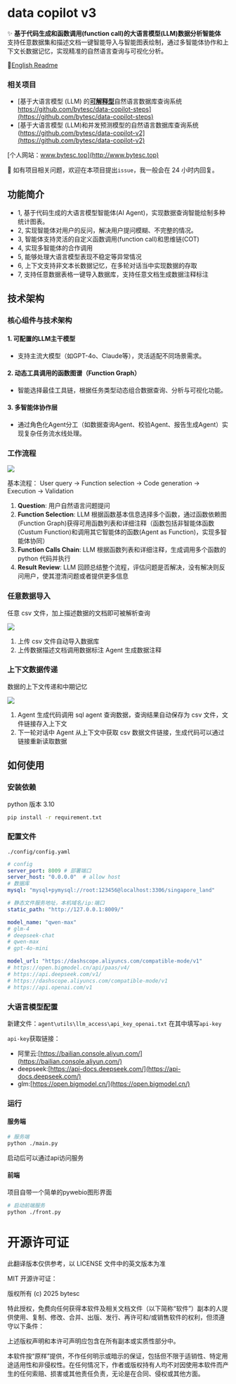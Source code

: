 # data copilot v3

✨ **基于代码生成和函数调用(function call)的大语言模型(LLM)数据分析智能体**
支持任意数据集和描述文档一键智能导入与智能图表绘制，通过多智能体协作和上下文长数据记忆，实现精准的自然语言查询与可视化分析。

🚩[English Readme](./README.en.md)

### 相关项目
- [基于大语言模型 (LLM) 的<u>**可解释型**</u>自然语言数据库查询系统 https://github.com/bytesc/data-copilot-steps](https://github.com/bytesc/data-copilot-steps)
- [基于大语言模型 (LLM)和并发预测模型的自然语言数据库查询系统 (https://github.com/bytesc/data-copilot-v2](https://github.com/bytesc/data-copilot-v2)

[个人网站：www.bytesc.top](http://www.bytesc.top)

🔔 如有项目相关问题，欢迎在本项目提出`issue`，我一般会在 24 小时内回复。

## 功能简介

- 1, 基于代码生成的大语言模型智能体(AI Agent)，实现数据查询智能绘制多种统计图表。
- 2, 实现智能体对用户的反问，解决用户提问模糊、不完整的情况。
- 3, 智能体支持灵活的自定义函数调用(function call)和思维链(COT)
- 4, 实现多智能体的合作调用
- 5, 能够处理大语言模型表现不稳定等异常情况
- 6, 上下文支持非文本长数据记忆，在多轮对话当中实现数据的存取
- 7, 支持任意数据表格一键导入数据库，支持任意文档生成数据注释标注


## 技术架构

### 核心组件与技术架构  

#### **1. 可配置的LLM主干模型**  
- 支持主流大模型（如GPT-4o、Claude等），灵活适配不同场景需求。  

#### **2. 动态工具调用的函数图谱（Function Graph）**  
- 智能选择最佳工具链，根据任务类型动态组合数据查询、分析与可视化功能。  

#### **3. 多智能体协作层**  
- 通过角色化Agent分工（如数据查询Agent、校验Agent、报告生成Agent）实现复杂任务流水线处理。  

### 工作流程

![](./readme_img/flow2.png)

基本流程：
User query → Function selection → Code generation → Execution → Validation
1. **Question**: 用户自然语言问题提问
2. **Function Selection**: LLM 根据函数基本信息选择多个函数，通过函数依赖图(Function Graph)获得可用函数列表和详细注释（函数包括非智能体函数(Custum Function)和调用其它智能体的函数(Agent as Function)，实现多智能体协同）
3. **Function Calls Chain**: LLM 根据函数列表和详细注释，生成调用多个函数的 python 代码并执行
4. **Result Review**: LLM 回顾总结整个流程，评估问题是否解决，没有解决则反问用户，使其澄清问题或者提供更多信息

### 任意数据导入

任意 csv 文件，加上描述数据的文档即可被解析查询

![](./readme_img/flow4.png)

1. 上传 csv 文件自动导入数据库
2. 上传数据描述文档调用数据标注 Agent 生成数据注释

### 上下文数据传递

数据的上下文传递和中期记忆

![](./readme_img/flow3.png)

1. Agent 生成代码调用 sql agent 查询数据，查询结果自动保存为 csv 文件，文件链接存入上下文
2. 下一轮对话中 Agent 从上下文中获取 csv 数据文件链接，生成代码可以通过链接重新读取数据

## 如何使用

### 安装依赖

python 版本 3.10

```bash
pip install -r requirement.txt
```

### 配置文件

`./config/config.yaml`
```yml
# config
server_port: 8009 # 部署端口
server_host: "0.0.0.0"  # allow host
# 数据库
mysql: "mysql+pymysql://root:123456@localhost:3306/singapore_land"

# 静态文件服务地址，本机域名/ip:端口
static_path: "http://127.0.0.1:8009/"

model_name: "qwen-max"
# glm-4
# deepseek-chat
# qwen-max
# gpt-4o-mini

model_url: "https://dashscope.aliyuncs.com/compatible-mode/v1"
# https://open.bigmodel.cn/api/paas/v4/
# https://api.deepseek.com/v1/
# https://dashscope.aliyuncs.com/compatible-mode/v1
# https://api.openai.com/v1

```

### 大语言模型配置

新建文件：`agent\utils\llm_access\api_key_openai.txt` 在其中填写`api-key`

`api-key`获取链接：
- 阿里云:[https://bailian.console.aliyun.com/](https://bailian.console.aliyun.com/)
- deepseek:[https://api-docs.deepseek.com/](https://api-docs.deepseek.com/)
- glm:[https://open.bigmodel.cn/](https://open.bigmodel.cn/)

### 运行

#### 服务端

```bash
# 服务端
python ./main.py
```

启动后可以通过api访问服务

#### 前端

项目自带一个简单的pywebio图形界面

```bash
# 启动前端服务
python ./front.py
```

# 开源许可证

此翻译版本仅供参考，以 LICENSE 文件中的英文版本为准

MIT 开源许可证：

版权所有 (c) 2025 bytesc

特此授权，免费向任何获得本软件及相关文档文件（以下简称“软件”）副本的人提供使用、复制、修改、合并、出版、发行、再许可和/或销售软件的权利，但须遵守以下条件：

上述版权声明和本许可声明应包含在所有副本或实质性部分中。

本软件按“原样”提供，不作任何明示或暗示的保证，包括但不限于适销性、特定用途适用性和非侵权性。在任何情况下，作者或版权持有人均不对因使用本软件而产生的任何索赔、损害或其他责任负责，无论是在合同、侵权或其他方面。
